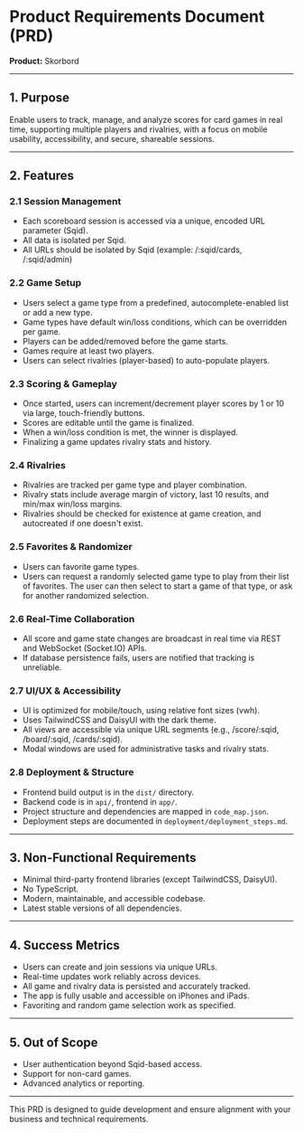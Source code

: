 # Product Requirements Document (PRD)

**Product:** Skorbord

---

## 1. Purpose

Enable users to track, manage, and analyze scores for card games in real time, supporting multiple players and rivalries, with a focus on mobile usability, accessibility, and secure, shareable sessions.

---

## 2. Features

### 2.1 Session Management

- Each scoreboard session is accessed via a unique, encoded URL parameter (Sqid).
- All data is isolated per Sqid.
- All URLs should be isolated by Sqid (example: /:sqid/cards, /:sqid/admin)

### 2.2 Game Setup

- Users select a game type from a predefined, autocomplete-enabled list or add a new type.
- Game types have default win/loss conditions, which can be overridden per game.
- Players can be added/removed before the game starts.
- Games require at least two players.
- Users can select rivalries (player-based) to auto-populate players.

### 2.3 Scoring & Gameplay

- Once started, users can increment/decrement player scores by 1 or 10 via large, touch-friendly buttons.
- Scores are editable until the game is finalized.
- When a win/loss condition is met, the winner is displayed.
- Finalizing a game updates rivalry stats and history.

### 2.4 Rivalries

- Rivalries are tracked per game type and player combination.
- Rivalry stats include average margin of victory, last 10 results, and min/max win/loss margins.
- Rivalries should be checked for existence at game creation, and autocreated if one doesn't exist.

### 2.5 Favorites & Randomizer

- Users can favorite game types.
- Users can request a randomly selected game type to play from their list of favorites. The user can then select to start a game of that type, or ask for another randomized selection.

### 2.6 Real-Time Collaboration

- All score and game state changes are broadcast in real time via REST and WebSocket (Socket.IO) APIs.
- If database persistence fails, users are notified that tracking is unreliable.

### 2.7 UI/UX & Accessibility

- UI is optimized for mobile/touch, using relative font sizes (vwh).
- Uses TailwindCSS and DaisyUI with the dark theme.
- All views are accessible via unique URL segments (e.g., /score/:sqid, /board/:sqid, /cards/:sqid).
- Modal windows are used for administrative tasks and rivalry stats.

### 2.8 Deployment & Structure

- Frontend build output is in the `dist/` directory.
- Backend code is in `api/`, frontend in `app/`.
- Project structure and dependencies are mapped in `code_map.json`.
- Deployment steps are documented in `deployment/deployment_steps.md`.

---

## 3. Non-Functional Requirements

- Minimal third-party frontend libraries (except TailwindCSS, DaisyUI).
- No TypeScript.
- Modern, maintainable, and accessible codebase.
- Latest stable versions of all dependencies.

---

## 4. Success Metrics

- Users can create and join sessions via unique URLs.
- Real-time updates work reliably across devices.
- All game and rivalry data is persisted and accurately tracked.
- The app is fully usable and accessible on iPhones and iPads.
- Favoriting and random game selection work as specified.

---

## 5. Out of Scope

- User authentication beyond Sqid-based access.
- Support for non-card games.
- Advanced analytics or reporting.

---

This PRD is designed to guide development and ensure alignment with your business and technical requirements.
